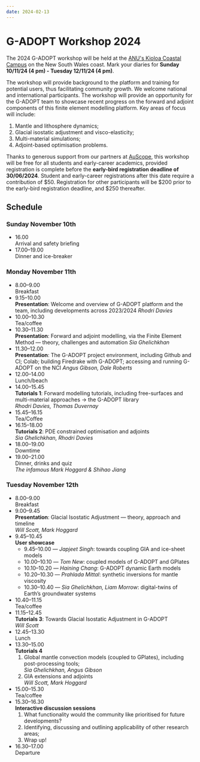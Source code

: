 ```yaml
---
date: 2024-02-13
---
```


# G-ADOPT Workshop 2024

The 2024 G-ADOPT workshop will be held at the [ANU's Kioloa Coastal Campus](https://www.anu.edu.au/about/campuses-facilities/kioloa-coastal-campus) on the New South Wales coast. Mark your diaries for **Sunday 10/11/24 (4 pm) - Tuesday 12/11/24 (4 pm)**.

The workshop will provide background to the platform and training for potential users, thus facilitating community growth. We welcome national and international participants. The workshop will provide an opportunity for the G-ADOPT team to showcase recent progress on the forward and adjoint components of this finite element modelling platform. Key areas of focus will include:

1. Mantle and lithosphere dynamics;
2. Glacial isostatic adjustment and visco-elasticity;
3. Multi-material simulations;
4. Adjoint-based optimisation problems.

Thanks to generous support from our partners at [AuScope](https://www.auscope.org.au/), this workshop will be free for all students and early-career academics, provided registration is complete before the **early-bird registration deadline of 30/06/2024**. Student and early-career registrations after this date require a contribution of $50. Registration for other participants will be $200 prior to the early-bird registration deadline, and $250 thereafter.

## Schedule

### **Sunday** November 10th
- 16.00  
Arrival and safety briefing
- 17.00–19.00  
Dinner and ice-breaker

### **Monday** November 11th
- 8.00–9.00  
Breakfast
- 9.15–10.00  
**Presentation**: Welcome and overview of G-ADOPT platform and the team, including developments across 2023/2024
_Rhodri Davies_
- 10.00–10.30  
Tea/coffee
- 10.30–11.30  
**Presentation**: Forward and adjoint modelling, via the Finite Element Method — theory, challenges and automation
_Sia Ghelichkhan_
- 11.30–12.00  
**Presentation**: The G-ADOPT project environment, including Github and CI; Colab; building Firedrake with G-ADOPT; accessing and running G-ADOPT on the NCI
_Angus Gibson, Dale Roberts_
- 12.00–14.00  
Lunch/beach
- 14.00–15.45  
**Tutorials 1**: Forward modelling tutorials, including free-surfaces and multi-material approaches → the G-ADOPT library  
_Rhodri Davies, Thomas Duvernay_
- 15.45–16.15  
Tea/Coffee
- 16.15–18.00  
**Tutorials 2**: PDE constrained optimisation and adjoints  
_Sia Ghelichkhan, Rhodri Davies_
- 18.00–19.00  
Downtime
- 19.00–21.00  
Dinner, drinks and quiz  
_The infamous Mark Hoggard & Shihao Jiang_

### **Tuesday** November 12th
- 8.00–9.00  
Breakfast
- 9.00–9.45  
**Presentation**: Glacial Isostatic Adjustment — theory, approach and timeline  
_Will Scott, Mark Hoggard_
- 9.45–10.45  
**User showcase**
    - 9.45–10.00 — _Japjeet Singh_: towards coupling GIA and ice-sheet models
    - 10.00–10.10 — _Tom New_: coupled models of G-ADOPT and GPlates
    - 10.10–10.20 — _Haining Chang_: G-ADOPT dynamic Earth models
    - 10.20–10.30 — _Prahlada Mittal_: synthetic inversions for mantle viscosity
    - 10.30–10.40 — _Sia Ghelichkhan, Liam Morrow_: digital-twins of Earth’s groundwater systems
- 10.40–11.15  
Tea/coffee
- 11.15–12.45  
**Tutorials 3**: Towards Glacial Isostatic Adjustment in G-ADOPT  
_Will Scott_
- 12.45–13.30  
Lunch
- 13.30–15.00  
  **Tutorials 4**
    1. Global mantle convection models (coupled to GPlates), including post-processing tools;  
    _Sia Ghelichkhan, Angus Gibson_
    2. GIA extensions and adjoints  
    _Will Scott, Mark Hoggard_
- 15.00–15.30  
Tea/coffee
- 15.30–16.30  
**Interactive discussion sessions**
    1. What functionality would the community like prioritised for future developments?
    2. Identifying, discussing and outlining applicability of other research areas;
    3. Wrap up!
- 16.30–17.00  
Departure
